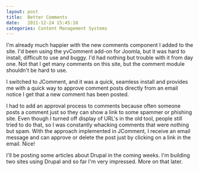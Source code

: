 ```yaml
---
layout: post
title:  Better Comments
date:   2011-12-24 15:45:18
categories: Content Management Systems
---
```

I'm already much happier with the new comments component I added to the site. I'd been using the yvComment add-on for Joomla, but it was hard to install, difficult to use and buggy. I'd had nothing but trouble with it from day one. Not that I get many comments on this site, but the comment module shouldn't be hard to use.

I switched to JComment, and it was a quick, seamless install and provides me with a quick way to approve comment posts directly from an email notice I get that a new comment has been posted.

I had to add an approval process to comments because often someone posts a comment just so they can show a link to some spammer or phishing site. Even though I turned off display of URL's in the old tool, people still tried to do that, so I was constantly whacking comments that were nothing but spam. With the approach implemented in JComment, I receive an email message and can approve or delete the post just by clicking on a link in the email. Nice!

I'll be posting some articles about Drupal in the coming weeks. I'm building two sites using Drupal and so far I'm very impressed. More on that later.